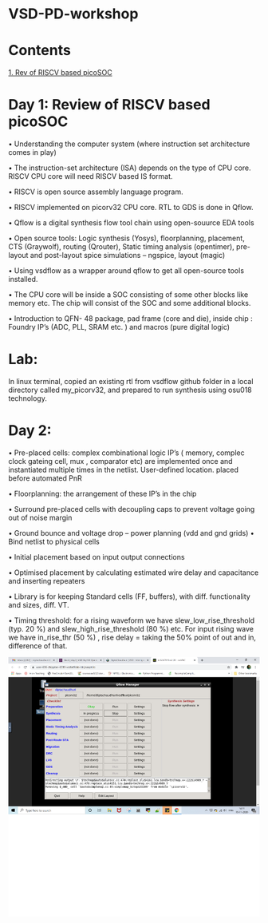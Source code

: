 # VSD-PD-workshop

# Contents
<a href="# Day 1: Review of RISCV based picoSOC">1. Rev of RISCV based picoSOC</a>

# Day 1: Review of RISCV based picoSOC
•	Understanding the computer system (where instruction set architecture comes in play) 

•	The instruction-set architecture (ISA) depends on the type of CPU core. RISCV CPU core will need RISCV based IS format.

•	RISCV is open source assembly language program.

•	RISCV implemented on picorv32 CPU core. RTL to GDS is done in Qflow.

•	Qflow is a digital synthesis flow tool chain using open-souurce EDA tools

•	Open source tools: Logic synthesis (Yosys), floorplanning, placement, CTS (Graywolf), routing (Qrouter), Static timing analysis (opentimer), pre-layout and post-layout spice simulations – ngspice, layout (magic)

•	Using vsdflow as a wrapper around qflow to get all open-source tools installed.

•	The CPU core will be inside a SOC consisting of some other blocks like memory etc. The chip will consist of the SOC and some additional blocks.

•	Introduction to QFN- 48 package, pad frame (core and die), inside chip : Foundry IP’s (ADC, PLL, SRAM etc. ) and macros (pure digital logic)

# Lab: 
In linux terminal, copied an existing rtl from vsdflow github folder in a local directory called my_picorv32, and prepared to run synthesis using osu018 technology. 

# Day 2: 

•	Pre-placed cells: complex combinational logic IP’s ( memory, complec clock gateing cell, mux , comparator etc) are implemented once and instantiated multiple times in the netlist. User-defined location. placed before automated PnR

•	Floorplanning: the arrangement of these IP’s in the chip 

•	Surround pre-placed cells with decoupling caps to prevent voltage going out of noise margin 

•	Ground bounce and voltage drop – power planning (vdd and gnd grids)
•	Bind netlist to physical cells

•	Initial placement based on input output connections

•	Optimised placement by calculating estimated wire delay and capacitance and inserting repeaters

•	Library is for keeping Standard cells (FF, buffers), with diff. functionality and sizes, diff. VT.

•	Timing threshold: for a rising waveform we have slew_low_rise_threshold (typ. 20 %) and slew_high_rise_threshold (80 %) etc.  For input rising wave we have in_rise_thr (50 %) , rise delay = taking the 50% point of out and in, difference of that.

![Image of Yaktocat](https://github.com/dipta30/VSD-PD-workshop/blob/main/images1/8.png)

